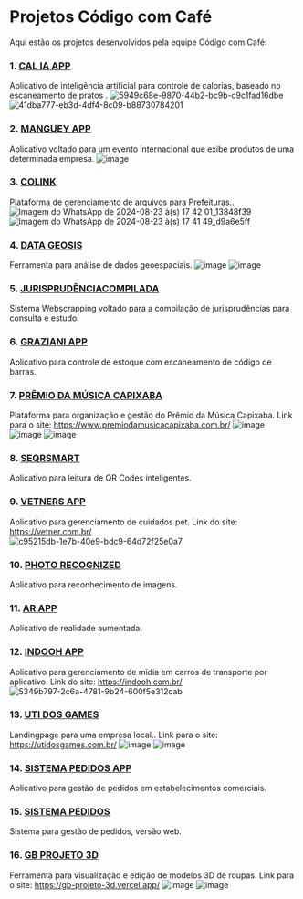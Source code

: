 # Projetos Código com Café

Aqui estão os projetos desenvolvidos pela equipe Código com Café:

### 1. [CAL IA APP](https://github.com/codigo-com-cafe/cal_ai)
Aplicativo de inteligência artificial para controle de calorias, baseado no escaneamento de pratos .
![5949c68e-9870-44b2-bc9b-c9c1fad16dbe](https://github.com/user-attachments/assets/0e0d35e1-a664-4ab4-a71d-ba5500b72845)
![41dba777-eb3d-4df4-8c09-b88730784201](https://github.com/user-attachments/assets/9fb44dc9-3abc-4a3c-866e-296a7878d1a8)

### 2. [MANGUEY APP](https://github.com/codigo-com-cafe/mangueyapp)
Aplicativo voltado para um evento internacional que exibe produtos de uma determinada empresa.
![image](https://github.com/user-attachments/assets/2e15654f-ca8b-4c99-8f57-837c8e17da54)


### 3. [COLINK](https://github.com/codigo-com-cafe/colink)
Plataforma de gerenciamento de arquivos para Prefeituras..
![Imagem do WhatsApp de 2024-08-23 à(s) 17 42 01_13848f39](https://github.com/user-attachments/assets/a8d73ae2-65f6-47e8-8396-ee8f4604154a)
![Imagem do WhatsApp de 2024-08-23 à(s) 17 41 49_d9a6e5ff](https://github.com/user-attachments/assets/ecae6097-3792-4659-aa32-8196b45bacbd)

### 4. [DATA GEOSIS](https://github.com/codigo-com-cafe/geosis_web2)
Ferramenta para análise de dados geoespaciais.
![image](https://github.com/user-attachments/assets/12f286e1-5716-42f6-a82e-acde8ff7d2dd)
![image](https://github.com/user-attachments/assets/f0a85bec-b009-4171-aa80-59c2ecebb48c)

### 5. [JURISPRUDÊNCIACOMPILADA](https://github.com/codigo-com-cafe/jurisprudenciacompilada)
Sistema Webscrapping voltado para a compilação de jurisprudências para consulta e estudo.

### 6. [GRAZIANI APP](https://github.com/codigo-com-cafe/graziani-app)
Aplicativo para controle de estoque com escaneamento de código de barras.

### 7. [PRÊMIO DA MÚSICA CAPIXABA](https://github.com/codigo-com-cafe/premio-da-musica-capixaba)
Plataforma para organização e gestão do Prêmio da Música Capixaba.
Link para o site: https://www.premiodamusicacapixaba.com.br/
![image](https://github.com/user-attachments/assets/f70c5338-474b-4558-92d1-aa430fcec2d7)
![image](https://github.com/user-attachments/assets/403fb5e6-4ad8-4c74-a186-9745e055e8ff)
![image](https://github.com/user-attachments/assets/32aeaa74-5418-44b6-9988-e15a13e1c8d1)

### 8. [SEQRSMART](https://github.com/codigo-com-cafe/seqrsmart_app)
Aplicativo para leitura de QR Codes inteligentes.

### 9. [VETNERS APP](https://github.com/codigo-com-cafe/vetners_app)
Aplicativo para gerenciamento de cuidados pet. Link do site: https://vetner.com.br/  
![c95215db-1e7b-40e9-bdc9-64d72f25e0a7](https://github.com/user-attachments/assets/db8628d0-455a-4931-b0eb-57f965692f7d)

### 10. [PHOTO RECOGNIZED](https://github.com/codigo-com-cafe/app_photo_recognized)
Aplicativo para reconhecimento de imagens.

### 11. [AR APP](https://github.com/codigo-com-cafe/ar_app)
Aplicativo de realidade aumentada.

### 12. [INDOOH APP](https://github.com/codigo-com-cafe/indooh_app)
Aplicativo para gerenciamento de mídia em carros de transporte por aplicativo.
Link do site: https://indooh.com.br/
![5349b797-2c6a-4781-9b24-600f5e312cab](https://github.com/user-attachments/assets/1865a6ff-876e-4ef4-8d0a-eb2c4527901b)

### 13. [UTI DOS GAMES](https://github.com/codigo-com-cafe/uti_games)
Landingpage para uma empresa local..
Link para o site: https://utidosgames.com.br/
![image](https://github.com/user-attachments/assets/f3783d09-97de-4a1e-b3fa-c8dd87cfe4cc)
![image](https://github.com/user-attachments/assets/956163cb-e92f-4876-8b77-6141d48b1c06)

### 14. [SISTEMA PEDIDOS APP](https://github.com/codigo-com-cafe/sistema_pedidos_app)
Aplicativo para gestão de pedidos em estabelecimentos comerciais.

### 15. [SISTEMA PEDIDOS](https://github.com/codigo-com-cafe/sistema_pedidos)
Sistema para gestão de pedidos, versão web.

### 16. [GB PROJETO 3D](https://github.com/codigo-com-cafe/gb_projeto_3d)
Ferramenta para visualização e edição de modelos 3D de roupas.
Link para o site: https://gb-projeto-3d.vercel.app/
![image](https://github.com/user-attachments/assets/af3cdf8f-affa-4da2-a2a7-087a8fe97954)
![image](https://github.com/user-attachments/assets/6542ee6e-4804-4395-a913-1183d6842163)


